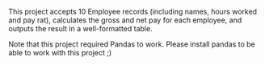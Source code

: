 This project accepts 10 Employee records (including names, hours worked and pay rat), calculates the gross and 
net pay for each employee, and outputs the result in a well-formatted table.

Note that this project required Pandas to work. Please install pandas to be able to work with this project ;)
